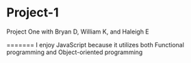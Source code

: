 # Project-1
Project One with Bryan D, William K, and Haleigh E


=======
I enjoy JavaScript because it utilizes both Functional programming and Object-oriented programming

